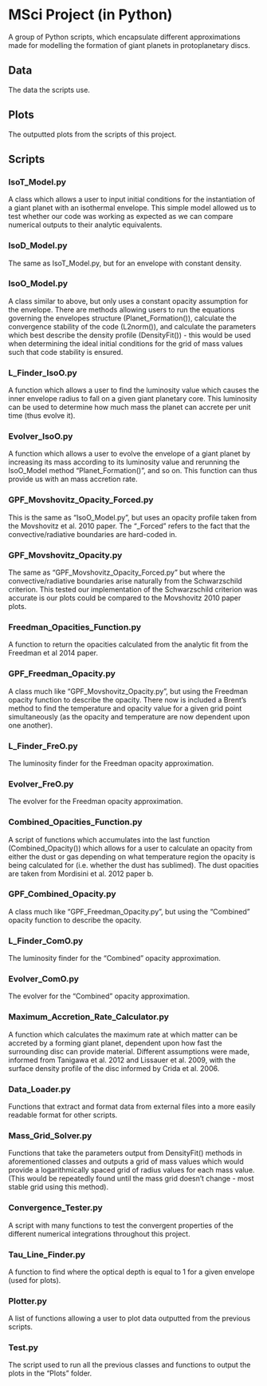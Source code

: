 # MSci Project (in Python)


A group of Python scripts, which encapsulate different approximations made for modelling the formation of giant planets in protoplanetary discs.


## Data

The data the scripts use.


## Plots

The outputted plots from the scripts of this project.


## Scripts

### IsoT_Model.py
A class which allows a user to input initial conditions for the instantiation of a giant planet with an isothermal envelope. This simple model allowed us to test whether our code was working as expected as we can compare numerical outputs to their analytic equivalents.
### IsoD_Model.py
The same as IsoT_Model.py, but for an envelope with constant density.
### IsoO_Model.py
A class similar to above, but only uses a constant opacity assumption for the envelope. There are methods allowing users to run the equations governing the envelopes structure (Planet_Formation()), calculate the convergence stability of the code (L2norm()), and calculate the parameters which best describe the density profile (DensityFit()) - this would be used when determining the ideal initial conditions for the grid of mass values such that code stability is ensured.
### L_Finder_IsoO.py
A function which allows a user to find the luminosity value which causes the inner envelope radius to fall on a given giant planetary core. This luminosity can be used to determine how much mass the planet can accrete per unit time (thus evolve it).
### Evolver_IsoO.py
A function which allows a user to evolve the envelope of a giant planet by increasing its mass according to its luminosity value and rerunning the IsoO_Model method “Planet_Formation()”, and so on. This function can thus provide us with an mass accretion rate.
### GPF_Movshovitz_Opacity_Forced.py
This is the same as “IsoO_Model.py”, but uses an opacity profile taken from the Movshovitz et al. 2010 paper. The “_Forced” refers to the fact that the convective/radiative boundaries are hard-coded in.
### GPF_Movshovitz_Opacity.py
The same as “GPF_Movshovitz_Opacity_Forced.py” but where the convective/radiative boundaries arise naturally from the Schwarzschild criterion. This tested our implementation of the Schwarzschild criterion was accurate is our plots could be compared to the Movshovitz 2010 paper plots.
### Freedman_Opacities_Function.py
A function to return the opacities calculated from the analytic fit from the Freedman et al 2014 paper.
### GPF_Freedman_Opacity.py
A class much like “GPF_Movshovitz_Opacity.py”, but using the Freedman opacity function to describe the opacity. There now is included a Brent’s method to find the temperature and opacity value for a given grid point simultaneously (as the opacity and temperature are now dependent upon one another).
### L_Finder_FreO.py
The luminosity finder for the Freedman opacity approximation.
### Evolver_FreO.py
The evolver for the Freedman opacity approximation.
### Combined_Opacities_Function.py
A script of functions which accumulates into the last function (Combined_Opacity()) which allows for a user to calculate an opacity from either the dust or gas depending on what temperature region the opacity is being calculated for (i.e. whether the dust has sublimed). The dust opacities are taken from Mordisini et al. 2012 paper b.
### GPF_Combined_Opacity.py
A class much like “GPF_Freedman_Opacity.py”, but using the “Combined” opacity function to describe the opacity.
### L_Finder_ComO.py
The luminosity finder for the “Combined” opacity approximation.
### Evolver_ComO.py
The evolver for the “Combined” opacity approximation.
### Maximum_Accretion_Rate_Calculator.py
A function which calculates the maximum rate at which matter can be accreted by a forming giant planet, dependent upon how fast the surrounding disc can provide material. Different assumptions were made, informed from Tanigawa et al. 2012 and Lissauer et al. 2009, with the surface density profile of the disc informed by Crida et al. 2006.
### Data_Loader.py
Functions that extract and format data from external files into a more easily readable format for other scripts.
### Mass_Grid_Solver.py
Functions that take the parameters output from DensityFit() methods in aforementioned classes and outputs a grid of mass values which would provide a logarithmically spaced grid of radius values for each mass value. (This would be repeatedly found until the mass grid doesn’t change - most stable grid using this method).
### Convergence_Tester.py
A script with many functions to test the convergent properties of the different numerical integrations throughout this project.
### Tau_Line_Finder.py
A function to find where the optical depth is equal to 1 for a given envelope (used for plots).
### Plotter.py
A list of functions allowing a user to plot data outputted from the previous scripts.
### Test.py
The script used to run all the previous classes and functions to output the plots in the “Plots” folder.
